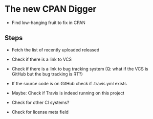 # The new CPAN Digger

* Find low-hanging fruit to fix in CPAN

## Steps

* Fetch the list of recently uploaded released
* Check if there is a link to VCS
* Check if there is a link to bug tracking system (Q: what if the VCS is GitHub but the bug tracking is RT?)

* If the source code is on GitHub check if .travis.yml exists
* Maybe: Check if Travis is indeed running on this project

* Check for other CI systems?
* Check for license meta field


